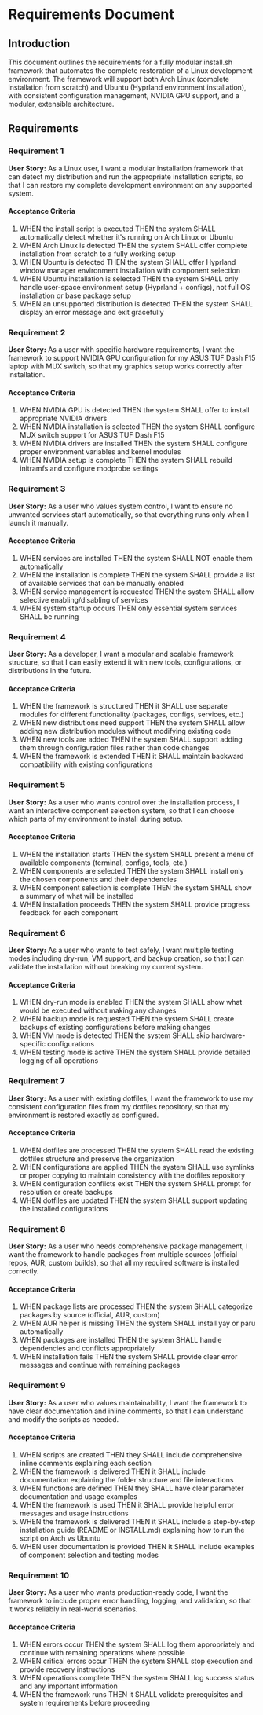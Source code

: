 # Requirements Document

## Introduction

This document outlines the requirements for a fully modular install.sh framework that automates the complete restoration of a Linux development environment. The framework will support both Arch Linux (complete installation from scratch) and Ubuntu (Hyprland environment installation), with consistent configuration management, NVIDIA GPU support, and a modular, extensible architecture.

## Requirements

### Requirement 1

**User Story:** As a Linux user, I want a modular installation framework that can detect my distribution and run the appropriate installation scripts, so that I can restore my complete development environment on any supported system.

#### Acceptance Criteria

1. WHEN the install script is executed THEN the system SHALL automatically detect whether it's running on Arch Linux or Ubuntu
2. WHEN Arch Linux is detected THEN the system SHALL offer complete installation from scratch to a fully working setup
3. WHEN Ubuntu is detected THEN the system SHALL offer Hyprland window manager environment installation with component selection
4. WHEN Ubuntu installation is selected THEN the system SHALL only handle user-space environment setup (Hyprland + configs), not full OS installation or base package setup
5. WHEN an unsupported distribution is detected THEN the system SHALL display an error message and exit gracefully

### Requirement 2

**User Story:** As a user with specific hardware requirements, I want the framework to support NVIDIA GPU configuration for my ASUS TUF Dash F15 laptop with MUX switch, so that my graphics setup works correctly after installation.

#### Acceptance Criteria

1. WHEN NVIDIA GPU is detected THEN the system SHALL offer to install appropriate NVIDIA drivers
2. WHEN NVIDIA installation is selected THEN the system SHALL configure MUX switch support for ASUS TUF Dash F15
3. WHEN NVIDIA drivers are installed THEN the system SHALL configure proper environment variables and kernel modules
4. WHEN NVIDIA setup is complete THEN the system SHALL rebuild initramfs and configure modprobe settings

### Requirement 3

**User Story:** As a user who values system control, I want to ensure no unwanted services start automatically, so that everything runs only when I launch it manually.

#### Acceptance Criteria

1. WHEN services are installed THEN the system SHALL NOT enable them automatically
2. WHEN the installation is complete THEN the system SHALL provide a list of available services that can be manually enabled
3. WHEN service management is requested THEN the system SHALL allow selective enabling/disabling of services
4. WHEN system startup occurs THEN only essential system services SHALL be running

### Requirement 4

**User Story:** As a developer, I want a modular and scalable framework structure, so that I can easily extend it with new tools, configurations, or distributions in the future.

#### Acceptance Criteria

1. WHEN the framework is structured THEN it SHALL use separate modules for different functionality (packages, configs, services, etc.)
2. WHEN new distributions need support THEN the system SHALL allow adding new distribution modules without modifying existing code
3. WHEN new tools are added THEN the system SHALL support adding them through configuration files rather than code changes
4. WHEN the framework is extended THEN it SHALL maintain backward compatibility with existing configurations

### Requirement 5

**User Story:** As a user who wants control over the installation process, I want an interactive component selection system, so that I can choose which parts of my environment to install during setup.

#### Acceptance Criteria

1. WHEN the installation starts THEN the system SHALL present a menu of available components (terminal, configs, tools, etc.)
2. WHEN components are selected THEN the system SHALL install only the chosen components and their dependencies
3. WHEN component selection is complete THEN the system SHALL show a summary of what will be installed
4. WHEN installation proceeds THEN the system SHALL provide progress feedback for each component

### Requirement 6

**User Story:** As a user who wants to test safely, I want multiple testing modes including dry-run, VM support, and backup creation, so that I can validate the installation without breaking my current system.

#### Acceptance Criteria

1. WHEN dry-run mode is enabled THEN the system SHALL show what would be executed without making any changes
2. WHEN backup mode is requested THEN the system SHALL create backups of existing configurations before making changes
3. WHEN VM mode is detected THEN the system SHALL skip hardware-specific configurations
4. WHEN testing mode is active THEN the system SHALL provide detailed logging of all operations

### Requirement 7

**User Story:** As a user with existing dotfiles, I want the framework to use my consistent configuration files from my dotfiles repository, so that my environment is restored exactly as configured.

#### Acceptance Criteria

1. WHEN dotfiles are processed THEN the system SHALL read the existing dotfiles structure and preserve the organization
2. WHEN configurations are applied THEN the system SHALL use symlinks or proper copying to maintain consistency with the dotfiles repository
3. WHEN configuration conflicts exist THEN the system SHALL prompt for resolution or create backups
4. WHEN dotfiles are updated THEN the system SHALL support updating the installed configurations

### Requirement 8

**User Story:** As a user who needs comprehensive package management, I want the framework to handle packages from multiple sources (official repos, AUR, custom builds), so that all my required software is installed correctly.

#### Acceptance Criteria

1. WHEN package lists are processed THEN the system SHALL categorize packages by source (official, AUR, custom)
2. WHEN AUR helper is missing THEN the system SHALL install yay or paru automatically
3. WHEN packages are installed THEN the system SHALL handle dependencies and conflicts appropriately
4. WHEN installation fails THEN the system SHALL provide clear error messages and continue with remaining packages

### Requirement 9

**User Story:** As a user who values maintainability, I want the framework to have clear documentation and inline comments, so that I can understand and modify the scripts as needed.

#### Acceptance Criteria

1. WHEN scripts are created THEN they SHALL include comprehensive inline comments explaining each section
2. WHEN the framework is delivered THEN it SHALL include documentation explaining the folder structure and file interactions
3. WHEN functions are defined THEN they SHALL have clear parameter documentation and usage examples
4. WHEN the framework is used THEN it SHALL provide helpful error messages and usage instructions
5. WHEN the framework is delivered THEN it SHALL include a step-by-step installation guide (README or INSTALL.md) explaining how to run the script on Arch vs Ubuntu
6. WHEN user documentation is provided THEN it SHALL include examples of component selection and testing modes

### Requirement 10

**User Story:** As a user who wants production-ready code, I want the framework to include proper error handling, logging, and validation, so that it works reliably in real-world scenarios.

#### Acceptance Criteria

1. WHEN errors occur THEN the system SHALL log them appropriately and continue with remaining operations where possible
2. WHEN critical errors occur THEN the system SHALL stop execution and provide recovery instructions
3. WHEN operations complete THEN the system SHALL log success status and any important information
4. WHEN the framework runs THEN it SHALL validate prerequisites and system requirements before proceeding